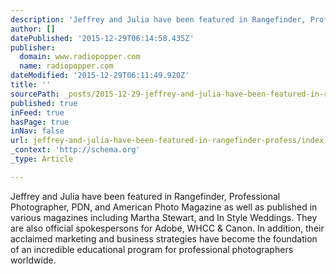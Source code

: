 ```yaml
---
description: 'Jeffrey and Julia have been featured in Rangefinder, Professional Photographer, PDN, and American Photo Magazine as well as published in various magazines inclu'
author: []
datePublished: '2015-12-29T06:14:58.435Z'
publisher:
  domain: www.radiopopper.com
  name: radiopopper.com
dateModified: '2015-12-29T06:11:49.920Z'
title: ''
sourcePath: _posts/2015-12-29-jeffrey-and-julia-have-been-featured-in-rangefinder-profess.md
published: true
inFeed: true
hasPage: true
inNav: false
url: jeffrey-and-julia-have-been-featured-in-rangefinder-profess/index.html
_context: 'http://schema.org'
_type: Article

---
```

Jeffrey and Julia have been featured in Rangefinder, Professional Photographer, PDN, and American Photo Magazine as well as published in various magazines including Martha Stewart, and In Style Weddings. They are also official spokespersons for Adobe, WHCC & Canon. In addition, their acclaimed marketing and business strategies have become the foundation of an incredible educational program for professional photographers worldwide.